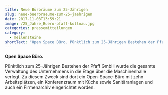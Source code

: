 ```yaml
---
title: Neue Büroräume zum 25-Jährigen
slug: neue-bueroraeume-zum-25-jaehrigen
date: 2017-11-03T13:59:21
image: /25_Jahre_Buero-pfaff-kollnau.jpg
categories: pressemitteilungen
category:
  - meilensteine
shortText: "Open Space Büro. Pünktlich zum 25-Jährigen Bestehen der Pfaff GmbH wurde die gesamte Verwaltung des Unternehmens in die Etage über die Maschinenhalle verlegt."
---
```

<strong>Open Space Büro.</strong></p>

<p>Pünktlich zum 25-Jährigen Bestehen der Pfaff GmbH wurde die gesamte Verwaltung des Unternehmens in die Etage über die Maschinenhalle verlegt. Zu diesem Zweck sind dort ein Open-Space-Büro mit zehn Arbeitsplätzen, ein Konferenzraum mit Küche sowie Sanitäranlagen und auch ein Firmenarchiv eingerichtet worden.</p>